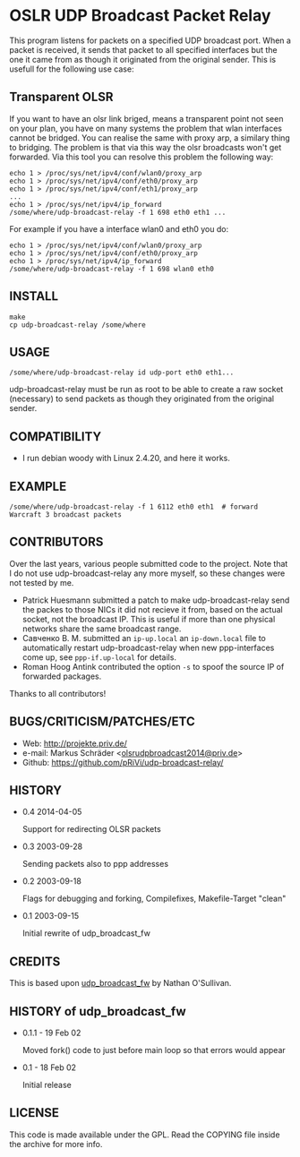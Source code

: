 OSLR UDP Broadcast Packet Relay
===============================

This program listens for packets on a specified UDP broadcast port. When
a packet is received, it sends that packet to all specified interfaces
but the one it came from as though it originated from the original
sender. This is usefull for the following use case:

Transparent OLSR
----------------

If you want to have an olsr link briged, means a transparent point not
seen on your plan, you have on many systems the problem that wlan
interfaces cannot be bridged. You can realise the same with proxy arp,
a similary thing to bridging. The problem is that via this way the
olsr broadcasts won't get forwarded. Via this tool you can resolve
this problem the following way:

    echo 1 > /proc/sys/net/ipv4/conf/wlan0/proxy_arp 
    echo 1 > /proc/sys/net/ipv4/conf/eth0/proxy_arp 
    echo 1 > /proc/sys/net/ipv4/conf/eth1/proxy_arp 
    ...
    echo 1 > /proc/sys/net/ipv4/ip_forward
    /some/where/udp-broadcast-relay -f 1 698 eth0 eth1 ...

For example if you have a interface wlan0 and eth0 you do:

    echo 1 > /proc/sys/net/ipv4/conf/wlan0/proxy_arp 
    echo 1 > /proc/sys/net/ipv4/conf/eth0/proxy_arp 
    echo 1 > /proc/sys/net/ipv4/ip_forward
    /some/where/udp-broadcast-relay -f 1 698 wlan0 eth0

INSTALL
-------

    make 
    cp udp-broadcast-relay /some/where

USAGE
-----

    /some/where/udp-broadcast-relay id udp-port eth0 eth1...

udp-broadcast-relay must be run as root to be able to create a raw
socket (necessary) to send packets as though they originated from the
original sender.

COMPATIBILITY
-------------

-   I run debian woody with Linux 2.4.20, and here it works.

EXAMPLE
-------

    /some/where/udp-broadcast-relay -f 1 6112 eth0 eth1  # forward Warcraft 3 broadcast packets

CONTRIBUTORS
-----------------

Over the last years, various people submitted code to the project. Note that I
do not use udp-broadcast-relay any more myself, so these changes were not
tested by me.

-   Patrick Huesmann submitted a patch to make udp-broadcast-relay send
    the packes to those NICs it did not recieve it from, based on the
    actual socket, not the broadcast IP. This is useful if more than one
    physical networks share the same broadcast range.
-   Савченко В. М. submitted an `ip-up.local` an `ip-down.local` file to
    automatically restart udp-broadcast-relay when new ppp-interfaces
    come up, see `ppp-if.up-local` for details.
-   Roman Hoog Antink contributed the option `-s` to spoof the source IP of
    forwarded packages.

Thanks to all contributors!

BUGS/CRITICISM/PATCHES/ETC
--------------------------

-   Web: <http://projekte.priv.de/>
-   e-mail:  Markus Schräder <<olsrudpbroadcast2014@priv.de>>
-   Github: <https://github.com/pRiVi/udp-broadcast-relay/>

HISTORY
-------

*   0.4 2014-04-05

    Support for redirecting OLSR packets

*   0.3 2003-09-28

    Sending packets also to ppp addresses

*   0.2 2003-09-18

    Flags for debugging and forking, Compilefixes, Makefile-Target
    "clean"

*   0.1 2003-09-15

    Initial rewrite of udp_broadcast_fw

CREDITS
-------

This is based upon [udp_broadcast_fw](http://www.serverquery.com/udp_broadcast_fw/) by Nathan O'Sullivan.

HISTORY of udp_broadcast_fw
---------------------------

*   0.1.1 - 19 Feb 02

    Moved fork() code to just before main loop so that errors would
    appear

*   0.1 - 18 Feb 02

    Initial release

LICENSE
-------

This code is made available under the GPL. Read the COPYING file inside
the archive for more info.
